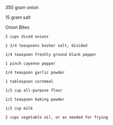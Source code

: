 350 gram onion

15 gram salt

Onion Bites

    2 cups diced onions

    1 3/4 teaspoons kosher salt, divided

    1/4 teaspoon freshly ground black pepper

    1 pinch cayenne pepper

    1/4 teaspoon garlic powder

    1 tablespoon cornmeal

    1/2 cup all-purpose flour

    1/2 teaspoon baking powder

    1/2 cup milk

    2 cups vegetable oil, or as needed for frying
